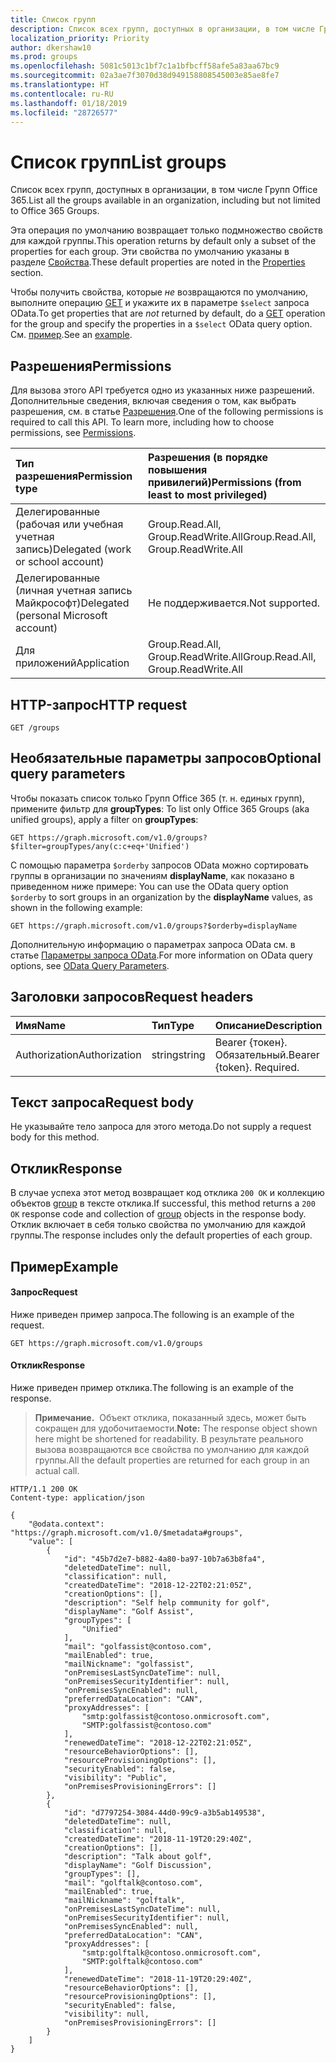 ```yaml
---
title: Список групп
description: Список всех групп, доступных в организации, в том числе Групп Office 365.
localization_priority: Priority
author: dkershaw10
ms.prod: groups
ms.openlocfilehash: 5081c5013c1bf7c1a1bfbcff58afe5a83aa67bc9
ms.sourcegitcommit: 02a3ae7f3070d38d949158808545003e85ae8fe7
ms.translationtype: HT
ms.contentlocale: ru-RU
ms.lasthandoff: 01/18/2019
ms.locfileid: "28726577"
---
```

# <a name="list-groups"></a><span data-ttu-id="af8bc-103">Список групп</span><span class="sxs-lookup"><span data-stu-id="af8bc-103">List groups</span></span>
<span data-ttu-id="af8bc-104">Список всех групп, доступных в организации, в том числе Групп Office 365.</span><span class="sxs-lookup"><span data-stu-id="af8bc-104">List all the groups available in an organization, including but not limited to Office 365 Groups.</span></span>

<span data-ttu-id="af8bc-105">Эта операция по умолчанию возвращает только подмножество свойств для каждой группы.</span><span class="sxs-lookup"><span data-stu-id="af8bc-105">This operation returns by default only a subset of the properties for each group.</span></span> <span data-ttu-id="af8bc-106">Эти свойства по умолчанию указаны в разделе [Свойства](../resources/group.md#properties).</span><span class="sxs-lookup"><span data-stu-id="af8bc-106">These default properties are noted in the [Properties](../resources/group.md#properties) section.</span></span> 

<span data-ttu-id="af8bc-107">Чтобы получить свойства, которые _не_ возвращаются по умолчанию, выполните операцию [GET](group-get.md) и укажите их в параметре `$select` запроса OData.</span><span class="sxs-lookup"><span data-stu-id="af8bc-107">To get properties that are _not_ returned by default, do a [GET](group-get.md) operation for the group and specify the properties in a `$select` OData query option.</span></span> <span data-ttu-id="af8bc-108">См. [пример](group-get.md#request-2).</span><span class="sxs-lookup"><span data-stu-id="af8bc-108">See an [example](group-get.md#request-2).</span></span>

## <a name="permissions"></a><span data-ttu-id="af8bc-109">Разрешения</span><span class="sxs-lookup"><span data-stu-id="af8bc-109">Permissions</span></span>
<span data-ttu-id="af8bc-p103">Для вызова этого API требуется одно из указанных ниже разрешений. Дополнительные сведения, включая сведения о том, как выбрать разрешения, см. в статье [Разрешения](/graph/permissions-reference).</span><span class="sxs-lookup"><span data-stu-id="af8bc-p103">One of the following permissions is required to call this API. To learn more, including how to choose permissions, see [Permissions](/graph/permissions-reference).</span></span>

|<span data-ttu-id="af8bc-112">Тип разрешения</span><span class="sxs-lookup"><span data-stu-id="af8bc-112">Permission type</span></span>      | <span data-ttu-id="af8bc-113">Разрешения (в порядке повышения привилегий)</span><span class="sxs-lookup"><span data-stu-id="af8bc-113">Permissions (from least to most privileged)</span></span>              |
|:--------------------|:---------------------------------------------------------|
|<span data-ttu-id="af8bc-114">Делегированные (рабочая или учебная учетная запись)</span><span class="sxs-lookup"><span data-stu-id="af8bc-114">Delegated (work or school account)</span></span> | <span data-ttu-id="af8bc-115">Group.Read.All, Group.ReadWrite.All</span><span class="sxs-lookup"><span data-stu-id="af8bc-115">Group.Read.All, Group.ReadWrite.All</span></span>    |
|<span data-ttu-id="af8bc-116">Делегированные (личная учетная запись Майкрософт)</span><span class="sxs-lookup"><span data-stu-id="af8bc-116">Delegated (personal Microsoft account)</span></span> | <span data-ttu-id="af8bc-117">Не поддерживается.</span><span class="sxs-lookup"><span data-stu-id="af8bc-117">Not supported.</span></span>    |
|<span data-ttu-id="af8bc-118">Для приложений</span><span class="sxs-lookup"><span data-stu-id="af8bc-118">Application</span></span> | <span data-ttu-id="af8bc-119">Group.Read.All, Group.ReadWrite.All</span><span class="sxs-lookup"><span data-stu-id="af8bc-119">Group.Read.All, Group.ReadWrite.All</span></span> |

## <a name="http-request"></a><span data-ttu-id="af8bc-120">HTTP-запрос</span><span class="sxs-lookup"><span data-stu-id="af8bc-120">HTTP request</span></span>
<!-- { "blockType": "ignored" } -->
```http
GET /groups
```

## <a name="optional-query-parameters"></a><span data-ttu-id="af8bc-121">Необязательные параметры запросов</span><span class="sxs-lookup"><span data-stu-id="af8bc-121">Optional query parameters</span></span>
<span data-ttu-id="af8bc-122">Чтобы показать список только Групп Office 365 (т. н. единых групп), примените фильтр для **groupTypes**: <!-- { "blockType": "ignored" } --></span><span class="sxs-lookup"><span data-stu-id="af8bc-122">To list only Office 365 Groups (aka unified groups), apply a filter on **groupTypes**:</span></span>
```
GET https://graph.microsoft.com/v1.0/groups?$filter=groupTypes/any(c:c+eq+'Unified')
```

<span data-ttu-id="af8bc-123">С помощью параметра `$orderby` запросов OData можно сортировать группы в организации по значениям **displayName**, как показано в приведенном ниже примере: <!-- { "blockType": "ignored" } --></span><span class="sxs-lookup"><span data-stu-id="af8bc-123">You can use the OData query option `$orderby` to sort groups in an organization by the **displayName** values, as shown in the following example:</span></span>
```
GET https://graph.microsoft.com/v1.0/groups?$orderby=displayName
```

<span data-ttu-id="af8bc-124">Дополнительную информацию о параметрах запроса OData см. в статье [Параметры запроса OData](/graph/query-parameters).</span><span class="sxs-lookup"><span data-stu-id="af8bc-124">For more information on OData query options, see [OData Query Parameters](/graph/query-parameters).</span></span>

## <a name="request-headers"></a><span data-ttu-id="af8bc-125">Заголовки запросов</span><span class="sxs-lookup"><span data-stu-id="af8bc-125">Request headers</span></span>
| <span data-ttu-id="af8bc-126">Имя</span><span class="sxs-lookup"><span data-stu-id="af8bc-126">Name</span></span>       | <span data-ttu-id="af8bc-127">Тип</span><span class="sxs-lookup"><span data-stu-id="af8bc-127">Type</span></span> | <span data-ttu-id="af8bc-128">Описание</span><span class="sxs-lookup"><span data-stu-id="af8bc-128">Description</span></span>|
|:-----------|:------|:----------|
| <span data-ttu-id="af8bc-129">Authorization</span><span class="sxs-lookup"><span data-stu-id="af8bc-129">Authorization</span></span>  | <span data-ttu-id="af8bc-130">string</span><span class="sxs-lookup"><span data-stu-id="af8bc-130">string</span></span>  | <span data-ttu-id="af8bc-p104">Bearer {токен}. Обязательный.</span><span class="sxs-lookup"><span data-stu-id="af8bc-p104">Bearer {token}. Required.</span></span> |

## <a name="request-body"></a><span data-ttu-id="af8bc-133">Текст запроса</span><span class="sxs-lookup"><span data-stu-id="af8bc-133">Request body</span></span>
<span data-ttu-id="af8bc-134">Не указывайте тело запроса для этого метода.</span><span class="sxs-lookup"><span data-stu-id="af8bc-134">Do not supply a request body for this method.</span></span>

## <a name="response"></a><span data-ttu-id="af8bc-135">Отклик</span><span class="sxs-lookup"><span data-stu-id="af8bc-135">Response</span></span>
<span data-ttu-id="af8bc-136">В случае успеха этот метод возвращает код отклика `200 OK` и коллекцию объектов [group](../resources/group.md) в тексте отклика.</span><span class="sxs-lookup"><span data-stu-id="af8bc-136">If successful, this method returns a `200 OK` response code and collection of [group](../resources/group.md) objects in the response body.</span></span> <span data-ttu-id="af8bc-137">Отклик включает в себя только свойства по умолчанию для каждой группы.</span><span class="sxs-lookup"><span data-stu-id="af8bc-137">The response includes only the default properties of each group.</span></span>

## <a name="example"></a><span data-ttu-id="af8bc-138">Пример</span><span class="sxs-lookup"><span data-stu-id="af8bc-138">Example</span></span>
#### <a name="request"></a><span data-ttu-id="af8bc-139">Запрос</span><span class="sxs-lookup"><span data-stu-id="af8bc-139">Request</span></span>
<span data-ttu-id="af8bc-140">Ниже приведен пример запроса.</span><span class="sxs-lookup"><span data-stu-id="af8bc-140">The following is an example of the request.</span></span>
<!-- {
  "blockType": "request",
  "name": "get_groups"
}-->
```http
GET https://graph.microsoft.com/v1.0/groups
```

#### <a name="response"></a><span data-ttu-id="af8bc-141">Отклик</span><span class="sxs-lookup"><span data-stu-id="af8bc-141">Response</span></span>
<span data-ttu-id="af8bc-142">Ниже приведен пример отклика.</span><span class="sxs-lookup"><span data-stu-id="af8bc-142">The following is an example of the response.</span></span>

><span data-ttu-id="af8bc-143">**Примечание.**  Объект отклика, показанный здесь, может быть сокращен для удобочитаемости.</span><span class="sxs-lookup"><span data-stu-id="af8bc-143">**Note:** The response object shown here might be shortened for readability.</span></span> <span data-ttu-id="af8bc-144">В результате реального вызова возвращаются все свойства по умолчанию для каждой группы.</span><span class="sxs-lookup"><span data-stu-id="af8bc-144">All the default properties are returned for each group in an actual call.</span></span>

<!-- {
  "blockType": "response",
  "truncated": true,
  "@odata.type": "microsoft.graph.group",
  "isCollection": true,
  "name": "get_groups"
} -->
```http
HTTP/1.1 200 OK
Content-type: application/json

{
    "@odata.context": "https://graph.microsoft.com/v1.0/$metadata#groups",
    "value": [
        {
            "id": "45b7d2e7-b882-4a80-ba97-10b7a63b8fa4",
            "deletedDateTime": null,
            "classification": null,
            "createdDateTime": "2018-12-22T02:21:05Z",
            "creationOptions": [],
            "description": "Self help community for golf",
            "displayName": "Golf Assist",
            "groupTypes": [
                "Unified"
            ],
            "mail": "golfassist@contoso.com",
            "mailEnabled": true,
            "mailNickname": "golfassist",
            "onPremisesLastSyncDateTime": null,
            "onPremisesSecurityIdentifier": null,
            "onPremisesSyncEnabled": null,
            "preferredDataLocation": "CAN",
            "proxyAddresses": [
                "smtp:golfassist@contoso.onmicrosoft.com",
                "SMTP:golfassist@contoso.com"
            ],
            "renewedDateTime": "2018-12-22T02:21:05Z",
            "resourceBehaviorOptions": [],
            "resourceProvisioningOptions": [],
            "securityEnabled": false,
            "visibility": "Public",
            "onPremisesProvisioningErrors": []
        },
        {
            "id": "d7797254-3084-44d0-99c9-a3b5ab149538",
            "deletedDateTime": null,
            "classification": null,
            "createdDateTime": "2018-11-19T20:29:40Z",
            "creationOptions": [],
            "description": "Talk about golf",
            "displayName": "Golf Discussion",
            "groupTypes": [],
            "mail": "golftalk@contoso.com",
            "mailEnabled": true,
            "mailNickname": "golftalk",
            "onPremisesLastSyncDateTime": null,
            "onPremisesSecurityIdentifier": null,
            "onPremisesSyncEnabled": null,
            "preferredDataLocation": "CAN",
            "proxyAddresses": [
                "smtp:golftalk@contoso.onmicrosoft.com",
                "SMTP:golftalk@contoso.com"
            ],
            "renewedDateTime": "2018-11-19T20:29:40Z",
            "resourceBehaviorOptions": [],
            "resourceProvisioningOptions": [],
            "securityEnabled": false,
            "visibility": null,
            "onPremisesProvisioningErrors": []
        }
    ]
}

```

<!-- uuid: 8fcb5dbc-d5aa-4681-8e31-b001d5168d79
2015-10-25 14:57:30 UTC -->
<!-- {
  "type": "#page.annotation",
  "description": "List groups",
  "keywords": "",
  "section": "documentation",
  "tocPath": ""
}-->
